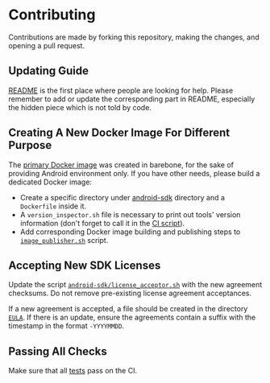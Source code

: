 # Contributing

Contributions are made by forking this repository, making the changes, and opening a pull request.

## Updating Guide

[README](./README.md) is the first place where people are looking for help.  Please remember to add or update the corresponding part in README, especially the hidden piece which is not told by code.

## Creating A New Docker Image For Different Purpose

The [primary Docker image](./android-sdk/Dockerfile) was created in barebone, for the sake of providing Android environment only.  If you have other needs, please build a dedicated Docker image:

* Create a specific directory under [android-sdk](./android-sdk) directory and a `Dockerfile` inside it.
* A `version_inspector.sh` file is necessary to print out tools' version information (don't forget to call it in the [CI script](./.travis.yml)).
* Add corresponding Docker image building and publishing steps to [`image_publisher.sh`](./image_publisher.sh) script.

## Accepting New SDK Licenses

Update the script [`android-sdk/license_acceptor.sh`](./android-sdk/license_accepter.sh) with the new agreement checksums.  Do not remove pre-existing license agreement acceptances.

If a new agreement is accepted, a file should be created in the directory [`EULA`](./EULA).  If there is an update, ensure the agreements contain a suffix with the timestamp in the format `-YYYYMMDD`.

## Passing All Checks

Make sure that all [tests](./.travis.yml) pass on the CI.

